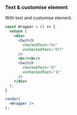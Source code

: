 ### Text & customise element

With text and customise element.

<!--start-code-->

```jsx
const Wrapper = () => {
  return (
    <div>
      <Switch
        checkedText="On"
        uncheckedText="Off"
      />
      <br/><br/>
      <Switch
        checkedText="开"
        uncheckedText="关"
      />
    </div>
  );
}

render(
  <Wrapper />
);
```

<!--end-code-->

